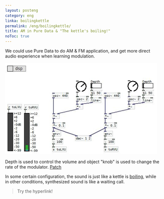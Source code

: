 ```yaml
---
layout: posteng
category: eng
linka: boilingkettle
permalink: /eng/boilingkettle/
title: AM in Pure Data & "The kettle's boiling!"
noToc: true
---
```


We could use Pure Data to do AM & FM application, and get more direct audio experience when learning modulation. 

![AM](/media/img/am.jpg "AM")

Depth is used to control the volume and object "knob" is used to change the rate of the modulator.
[Patch](/AM.pd/)

In some certain configuration, the sound is just like a kettle is [boiling](http://lollichock.tumblr.com/post/71894475955/audio_player_iframe/lollichock/tumblr_myqwpiVfQ31snsvcq?audio_file=http%3A%2F%2Fwww.tumblr.com%2Faudio_file%2Flollichock%2F71894475955%2Ftumblr_myqwpiVfQ31snsvcq&color=black&simple=1), while in other conditions, synthesized sound is like a waiting call.

>  Try the hyperlink!